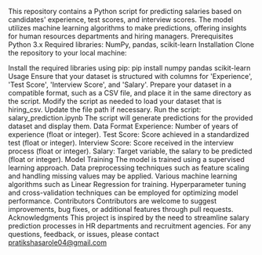 This repository contains a Python script for predicting salaries based on candidates' experience, test scores, and interview scores. The model utilizes machine learning algorithms to make predictions, offering insights for human resources departments and hiring managers.
Prerequisites
Python 3.x
Required libraries: NumPy, pandas, scikit-learn
Installation
Clone the repository to your local machine:

Install the required libraries using pip:
pip install numpy pandas scikit-learn
Usage
Ensure that your dataset is structured with columns for 'Experience', 'Test Score', 'Interview Score', and 'Salary'.
Prepare your dataset in a compatible format, such as a CSV file, and place it in the same directory as the script.
Modify the script as needed to load your dataset that is hiring_csv. Update the file path if necessary.
Run the script:
salary_prediction.ipynb
The script will generate predictions for the provided dataset and display them.
Data Format
Experience: Number of years of experience (float or integer).
Test Score: Score achieved in a standardized test (float or integer).
Interview Score: Score received in the interview process (float or integer).
Salary: Target variable, the salary to be predicted (float or integer).
Model Training
The model is trained using a supervised learning approach.
Data preprocessing techniques such as feature scaling and handling missing values may be applied.
Various machine learning algorithms such as Linear Regression for training.
Hyperparameter tuning and cross-validation techniques can be employed for optimizing model performance.
Contributors
Contributors are welcome to suggest improvements, bug fixes, or additional features through pull requests.
Acknowledgments
This project is inspired by the need to streamline salary prediction processes in HR departments and recruitment agencies.
For any questions, feedback, or issues, please contact pratikshasarole04@gmail.com

